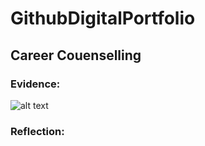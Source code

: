 # GithubDigitalPortfolio
## Career Couenselling
### Evidence:

![alt text](./image.jpg)

### Reflection:
